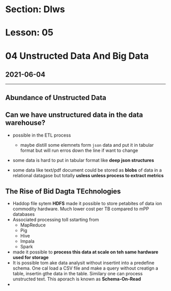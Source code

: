 # Section: Dlws
# Lesson: 05
# 04 Unstructed Data And Big Data
## 2021-06-04
---
## Abundance of Unstructed Data
## Can we have unstructured data in the data warehouse?
- possible in the ETL process
  - maybe distill some elemnets form `json` data and put it in tabular format but will run erros down the line if want to change

- some data is hard to put in tabular format like **deep json structures**
- some data like text/pdf document could be stored as **blobs** of data in a relational datagase but totally **usless unless process to extract metrics**

## The Rise of Bid Dagta TEchnologies
- Haddop file sytem **HDFS** made it possible to store petabites of data ion commodity hardware. Much lower cost per TB compared to mPP databases
- Associated processing toll sstarting from
  - MapReduce
  - Pig
  - Hive
  - Impala
  - Spark
- made it possible to **process this data at scale on teh same hardware used for storage**
- It is possible tom ake data analysit without insertint into a predefine schema. One cal load a CSV file and make a query without creatign a table, insertin gthe data in the table. Similary one can process unstructed text. This aporach is known as **Schema-On-Read**
- 